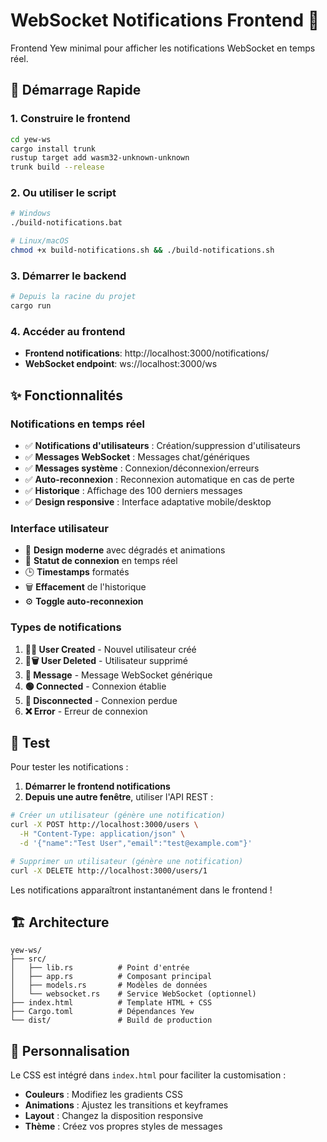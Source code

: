 # WebSocket Notifications Frontend 🔔

Frontend Yew minimal pour afficher les notifications WebSocket en temps réel.

## 🚀 Démarrage Rapide

### 1. Construire le frontend
```bash
cd yew-ws
cargo install trunk
rustup target add wasm32-unknown-unknown
trunk build --release
```

### 2. Ou utiliser le script
```bash
# Windows
./build-notifications.bat

# Linux/macOS  
chmod +x build-notifications.sh && ./build-notifications.sh
```

### 3. Démarrer le backend
```bash
# Depuis la racine du projet
cargo run
```

### 4. Accéder au frontend
- **Frontend notifications**: http://localhost:3000/notifications/
- **WebSocket endpoint**: ws://localhost:3000/ws

## ✨ Fonctionnalités

### Notifications en temps réel
- ✅ **Notifications d'utilisateurs** : Création/suppression d'utilisateurs
- ✅ **Messages WebSocket** : Messages chat/génériques  
- ✅ **Messages système** : Connexion/déconnexion/erreurs
- ✅ **Auto-reconnexion** : Reconnexion automatique en cas de perte
- ✅ **Historique** : Affichage des 100 derniers messages
- ✅ **Design responsive** : Interface adaptative mobile/desktop

### Interface utilisateur
- 🎨 **Design moderne** avec dégradés et animations
- 🔄 **Statut de connexion** en temps réel  
- 🕒 **Timestamps** formatés
- 🗑️ **Effacement** de l'historique
- ⚙️ **Toggle auto-reconnexion**

### Types de notifications
1. **👤➕ User Created** - Nouvel utilisateur créé
2. **👤🗑️ User Deleted** - Utilisateur supprimé  
3. **💬 Message** - Message WebSocket générique
4. **🟢 Connected** - Connexion établie
5. **🔴 Disconnected** - Connexion perdue
6. **❌ Error** - Erreur de connexion

## 🧪 Test

Pour tester les notifications :

1. **Démarrer le frontend notifications**
2. **Depuis une autre fenêtre**, utiliser l'API REST :

```bash
# Créer un utilisateur (génère une notification)
curl -X POST http://localhost:3000/users \
  -H "Content-Type: application/json" \
  -d '{"name":"Test User","email":"test@example.com"}'

# Supprimer un utilisateur (génère une notification)  
curl -X DELETE http://localhost:3000/users/1
```

Les notifications apparaîtront instantanément dans le frontend !

## 🏗️ Architecture

```
yew-ws/
├── src/
│   ├── lib.rs          # Point d'entrée
│   ├── app.rs          # Composant principal  
│   ├── models.rs       # Modèles de données
│   └── websocket.rs    # Service WebSocket (optionnel)
├── index.html          # Template HTML + CSS
├── Cargo.toml          # Dépendances Yew
└── dist/               # Build de production
```

## 🎨 Personnalisation

Le CSS est intégré dans `index.html` pour faciliter la customisation :
- **Couleurs** : Modifiez les gradients CSS
- **Animations** : Ajustez les transitions et keyframes  
- **Layout** : Changez la disposition responsive
- **Thème** : Créez vos propres styles de messages
